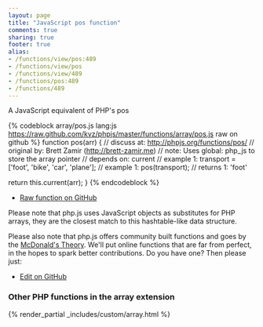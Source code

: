 ```yaml
---
layout: page
title: "JavaScript pos function"
comments: true
sharing: true
footer: true
alias:
- /functions/view/pos:489
- /functions/view/pos
- /functions/view/489
- /functions/pos:489
- /functions/489
---
```

<!-- Generated by Rakefile:build -->
A JavaScript equivalent of PHP's pos

{% codeblock array/pos.js lang:js https://raw.github.com/kvz/phpjs/master/functions/array/pos.js raw on github %}
function pos(arr) {
  //  discuss at: http://phpjs.org/functions/pos/
  // original by: Brett Zamir (http://brett-zamir.me)
  //        note: Uses global: php_js to store the array pointer
  //  depends on: current
  //   example 1: transport = ['foot', 'bike', 'car', 'plane'];
  //   example 1: pos(transport);
  //   returns 1: 'foot'

  return this.current(arr);
}
{% endcodeblock %}

 - [Raw function on GitHub](https://github.com/kvz/phpjs/blob/master/functions/array/pos.js)

Please note that php.js uses JavaScript objects as substitutes for PHP arrays, they are 
the closest match to this hashtable-like data structure. 

Please also note that php.js offers community built functions and goes by the 
[McDonald's Theory](https://medium.com/what-i-learned-building/9216e1c9da7d). We'll put online 
functions that are far from perfect, in the hopes to spark better contributions. 
Do you have one? Then please just: 

 - [Edit on GitHub](https://github.com/kvz/phpjs/edit/master/functions/array/pos.js)


### Other PHP functions in the array extension
{% render_partial _includes/custom/array.html %}
